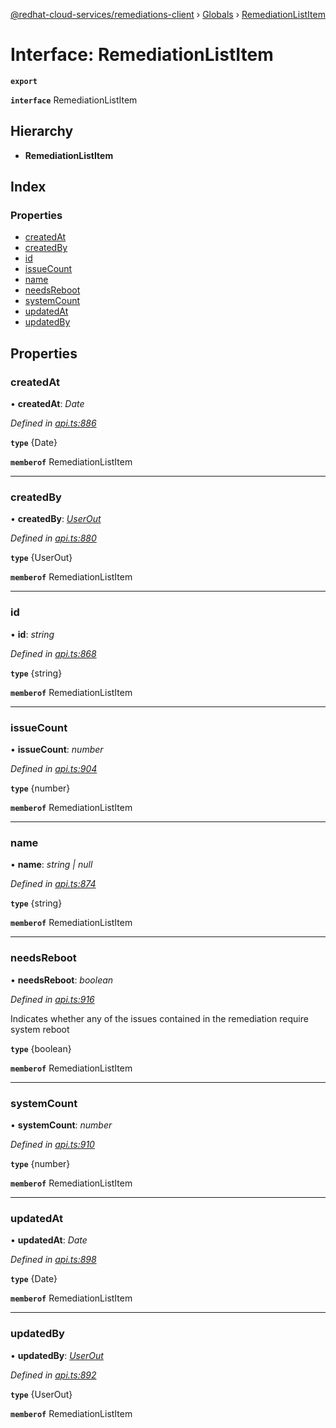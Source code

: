 [@redhat-cloud-services/remediations-client](../README.md) › [Globals](../globals.md) › [RemediationListItem](remediationlistitem.md)

# Interface: RemediationListItem

**`export`** 

**`interface`** RemediationListItem

## Hierarchy

* **RemediationListItem**

## Index

### Properties

* [createdAt](remediationlistitem.md#createdat)
* [createdBy](remediationlistitem.md#createdby)
* [id](remediationlistitem.md#id)
* [issueCount](remediationlistitem.md#issuecount)
* [name](remediationlistitem.md#name)
* [needsReboot](remediationlistitem.md#needsreboot)
* [systemCount](remediationlistitem.md#systemcount)
* [updatedAt](remediationlistitem.md#updatedat)
* [updatedBy](remediationlistitem.md#updatedby)

## Properties

###  createdAt

• **createdAt**: *Date*

*Defined in [api.ts:886](https://github.com/RedHatInsights/javascript-clients/blob/master/packages/remediations/api.ts#L886)*

**`type`** {Date}

**`memberof`** RemediationListItem

___

###  createdBy

• **createdBy**: *[UserOut](userout.md)*

*Defined in [api.ts:880](https://github.com/RedHatInsights/javascript-clients/blob/master/packages/remediations/api.ts#L880)*

**`type`** {UserOut}

**`memberof`** RemediationListItem

___

###  id

• **id**: *string*

*Defined in [api.ts:868](https://github.com/RedHatInsights/javascript-clients/blob/master/packages/remediations/api.ts#L868)*

**`type`** {string}

**`memberof`** RemediationListItem

___

###  issueCount

• **issueCount**: *number*

*Defined in [api.ts:904](https://github.com/RedHatInsights/javascript-clients/blob/master/packages/remediations/api.ts#L904)*

**`type`** {number}

**`memberof`** RemediationListItem

___

###  name

• **name**: *string | null*

*Defined in [api.ts:874](https://github.com/RedHatInsights/javascript-clients/blob/master/packages/remediations/api.ts#L874)*

**`type`** {string}

**`memberof`** RemediationListItem

___

###  needsReboot

• **needsReboot**: *boolean*

*Defined in [api.ts:916](https://github.com/RedHatInsights/javascript-clients/blob/master/packages/remediations/api.ts#L916)*

Indicates whether any of the issues contained in the remediation require system reboot

**`type`** {boolean}

**`memberof`** RemediationListItem

___

###  systemCount

• **systemCount**: *number*

*Defined in [api.ts:910](https://github.com/RedHatInsights/javascript-clients/blob/master/packages/remediations/api.ts#L910)*

**`type`** {number}

**`memberof`** RemediationListItem

___

###  updatedAt

• **updatedAt**: *Date*

*Defined in [api.ts:898](https://github.com/RedHatInsights/javascript-clients/blob/master/packages/remediations/api.ts#L898)*

**`type`** {Date}

**`memberof`** RemediationListItem

___

###  updatedBy

• **updatedBy**: *[UserOut](userout.md)*

*Defined in [api.ts:892](https://github.com/RedHatInsights/javascript-clients/blob/master/packages/remediations/api.ts#L892)*

**`type`** {UserOut}

**`memberof`** RemediationListItem
